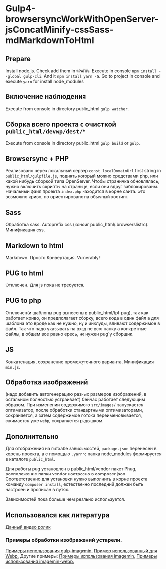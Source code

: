 # Gulp4-browsersyncWorkWithOpenServer-jsConcatMinify-cssSass-mdMarkdownToHtml

## Prepare
Install node.js. Check add them in `%PATH%`. Execute in console `npm install --global gulp-cli`. And it `npm install yarn -G`.
Go to project in console and execute `yarn` for install node_modules.

## Включение наблюдения
Execute from console in directory public_html `gulp watcher`.

## Сборка всего проекта с очисткой `public_html/devwp/dest/*`
Execute from console in directory public_html `gulp build` or `gulp`.

## Browsersync + PHP
Реализовано через локальный сервер `const localDomainUrl` first string in `public_html/gulpfile.js`, поднять который можно средствами php, или какой нибудь сборкой типа OpenServer. Чтобы страничка обновлялась, нужно включить скрипты на странице, если они вдруг заблокированы. Начальный файл проекта `index.php` находится в корне сайта. Это возможно криво, но ориентировано на обычный хостинг.

## Sass
Обработка sass. Autoprefix css (конфиг public_html/.browserslistrc). Минификация css.

## Markdown to html
Markdown. Просто Конвертация. Vulnerably!

## PUG to html
Отключен. Для js пока не требуется.

## PUG to php
Отключен(и шаблоны pug вынесены в public_html/tpl-pug), так как работает криво, он предполагает сборку, всего кода в один файл а для шаблона это вроде как не нужно, ну и инклуды, вливают содержимое в файл. Так что надо указывать на вход не всю папку а конкретные файлы, в общем все равно ересь, не нужен pug`у сборщик.

## JS
Конкатенация, сохранение промежуточного варианта. Минификация `min.js`.

## Обработка изображений
(надо добавить автогенерацию разных размеров изображений, в остальном полностью устраивает)
Сейчас работает следующим образом. При изменении содержимого `src/images/` запускается оптимизатор, после обработки стандартными оптимизаторами, сохраняется, а затем содержимое потока переименовывается, сжимается уже `webp`, сохраняется рядышком.

## Дополнительно
Для отображения на гитхабе зависимостей, `package.json` перенесен в корень проекта, а с помощью `.yarnrc` папка node_modules формируется в каталоге `public_html`.

Для работы pug установлен в public_html/vendor пакет Phug, расположение папки vendor настроено в composer.json. Соответственно для установки нужно выполнить в корне проекта команду `composer install`, естественно последний должен быть настроен и прописан в путях.

Зависимостей пока больше чем реально используется.

## Использовался как литература
[Данный видео ролик](https://www.youtube.com/watch?v=tTrPLQ6nOX8)


### Примеры обработки изображений устарели.
[Примеры использования gulp-imagemin.](https://www.npmjs.com/package/gulp-imagemin) [Пример использованный для Webp.](https://www.smashingmagazine.com/2018/07/converting-images-to-webp/) Другие примеры:
[Примеры использования imagemin.](https://github.com/imagemin/imagemin) [Примеры использования imagemin-webp.](https://github.com/imagemin/imagemin-webp)